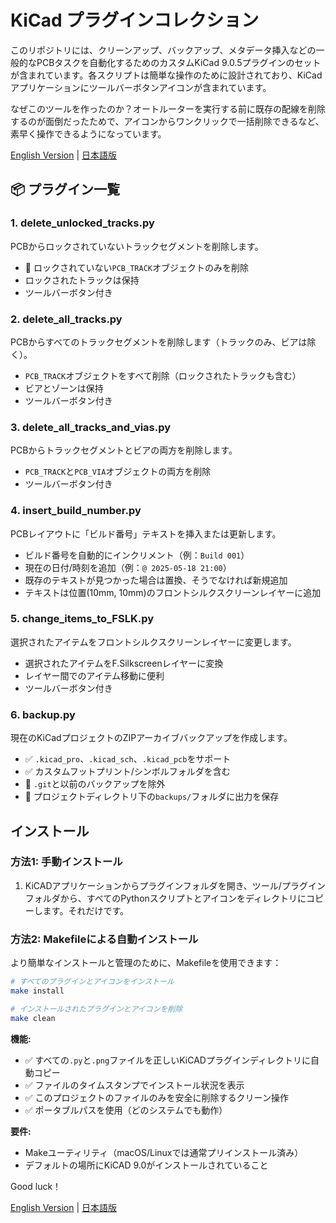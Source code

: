 # KiCad プラグインコレクション

このリポジトリには、クリーンアップ、バックアップ、メタデータ挿入などの一般的なPCBタスクを自動化するためのカスタムKiCad 9.0.5プラグインのセットが含まれています。各スクリプトは簡単な操作のために設計されており、KiCadアプリケーションにツールバーボタンアイコンが含まれています。

なぜこのツールを作ったのか？オートルーターを実行する前に既存の配線を削除するのが面倒だったためで、アイコンからワンクリックで一括削除できるなど、素早く操作できるようになっています。

[English Version](README.md) | [日本語版](README-j.md)

## 📦 プラグイン一覧

### 1. delete_unlocked_tracks.py
PCBからロックされていないトラックセグメントを削除します。

- 🧹 ロックされていない`PCB_TRACK`オブジェクトのみを削除
- ロックされたトラックは保持
- ツールバーボタン付き

### 2. delete_all_tracks.py
PCBからすべてのトラックセグメントを削除します（トラックのみ、ビアは除く）。

- `PCB_TRACK`オブジェクトをすべて削除（ロックされたトラックも含む）
- ビアとゾーンは保持
- ツールバーボタン付き

### 3. delete_all_tracks_and_vias.py
PCBからトラックセグメントとビアの両方を削除します。

- `PCB_TRACK`と`PCB_VIA`オブジェクトの両方を削除
- ツールバーボタン付き

### 4. insert_build_number.py
PCBレイアウトに「ビルド番号」テキストを挿入または更新します。

- ビルド番号を自動的にインクリメント（例：`Build 001`）
- 現在の日付/時刻を追加（例：`@ 2025-05-18 21:00`）
- 既存のテキストが見つかった場合は置換、そうでなければ新規追加
- テキストは位置(10mm, 10mm)のフロントシルクスクリーンレイヤーに追加

### 5. change_items_to_FSLK.py
選択されたアイテムをフロントシルクスクリーンレイヤーに変更します。

- 選択されたアイテムをF.Silkscreenレイヤーに変換
- レイヤー間でのアイテム移動に便利
- ツールバーボタン付き

### 6. backup.py
現在のKiCadプロジェクトのZIPアーカイブバックアップを作成します。

- ✅ `.kicad_pro`、`.kicad_sch`、`.kicad_pcb`をサポート
- ✅ カスタムフットプリント/シンボルフォルダを含む
- 🧹 `.git`と以前のバックアップを除外
- 📁 プロジェクトディレクトリ下の`backups/`フォルダに出力を保存

## インストール

### 方法1: 手動インストール

1. KiCADアプリケーションからプラグインフォルダを開き、ツール/プラグインフォルダから、すべてのPythonスクリプトとアイコンをディレクトリにコピーします。それだけです。

### 方法2: Makefileによる自動インストール

より簡単なインストールと管理のために、Makefileを使用できます：

```bash
# すべてのプラグインとアイコンをインストール
make install

# インストールされたプラグインとアイコンを削除
make clean
```

**機能:**
- ✅ すべての`.py`と`.png`ファイルを正しいKiCADプラグインディレクトリに自動コピー
- ✅ ファイルのタイムスタンプでインストール状況を表示
- ✅ このプロジェクトのファイルのみを安全に削除するクリーン操作
- ✅ ポータブルパスを使用（どのシステムでも動作）

**要件:**
- Makeユーティリティ（macOS/Linuxでは通常プリインストール済み）
- デフォルトの場所にKiCAD 9.0がインストールされていること

Good luck！

[English Version](README.md) | [日本語版](README-j.md)
